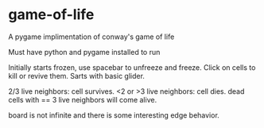 # game-of-life
A pygame implimentation of conway's game of life

Must have python and pygame installed to run

Initially starts frozen, use spacebar to unfreeze and freeze.
Click on cells to kill or revive them.
Sarts with basic glider.

2/3 live neighbors: cell survives. 
<2 or >3 live neighbors: cell dies. 
dead cells with == 3 live neighbors will come alive. 

board is not infinite and there is some interesting edge behavior. 
